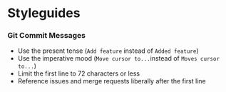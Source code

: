 # Styleguides

### Git Commit Messages

* Use the present tense (`Add feature` instead of `Added feature`)
* Use the imperative mood (`Move cursor to...`instead of `Moves cursor to...`)
* Limit the first line to 72 characters or less
* Reference issues and merge requests liberally after the first line
